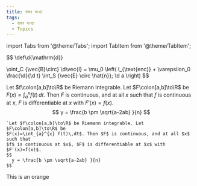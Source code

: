 ```yaml
---
title: বাস্তব সংখ্যা
tags:
  - বাস্তব সংখ্যা
  - Topics
---
```


import Tabs from '@theme/Tabs';
import TabItem from '@theme/TabItem';


$$
\def\d{\mathrm{d}}

\oint_C {\vec{B}\circ} \d\vec{l} = \mu_0 \left( I_{\text{enc}} + \varepsilon_0 \frac{\d}{\d t} \int_S {\vec{E} \circ \hat{n}}\; \d a \right)
$$

Let $f\colon[a,b]\to\R$ be Riemann integrable. Let $F\colon[a,b]\to\R$ be
$F(x)=\int_{a}^{x} f(t)\,dt$. Then $F$ is continuous, and at all $x$ such that
$f$ is continuous at $x$, $F$ is differentiable at $x$ with $F'(x)=f(x)$.
$$
  y = \frac{b \pm \sqrt{a-2ab} }{n}
$$

<Tabs>
  <TabItem value="math">

    `Let $f\colon[a,b]\to\R$ be Riemann integrable. Let $F\colon[a,b]\to\R$ be
    $F(x)=\int_{a}^{x} f(t)\,dt$. Then $F$ is continuous, and at all $x$ such that
    $f$ is continuous at $x$, $F$ is differentiable at $x$ with $F'(x)=f(x)$.
    $$
      y = \frac{b \pm \sqrt{a-2ab} }{n}
    $$`

  </TabItem>
  <TabItem value="other">This is an orange</TabItem>
</Tabs>